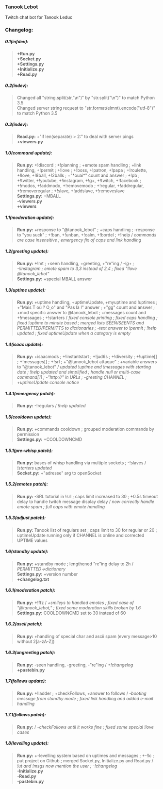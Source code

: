 ### Tanook Lebot
Twitch chat bot for Tanook Leduc

### Changelog:
##### 0.1(infdev):
>**+Run.py  
+Socket.py  
+Settings.py  
+Initialize.py  
+Read.py**

##### 0.2(indev):
>Changed all "string.split(str,"\n")" by "str.split("\n")" to match Python 3.5  
Changed server string request to "str.format(elmnt).encode("utf-8")" to match Python 3.5

##### 0.3(indev):
>**Read.py:** +"if len(separate) > 2:" to deal with server pings  
**+viewers.py**

##### 1.0(command update):
>**Run.py:** +!discord ; +!planning ; +emote spam handling ; +link handling, +!permit ; +!love ; +!boss, +!patron, +!papa ; +!roulette, +!love, +!8ball, +!2balls ; +"\*ouai\*" count and answer ; +!pb ; +!twitter, +!youtube, +!instagram, +!g+, +!twitch, +!facebook ; +!modos, +!addmodo, +!removemodo ; +!regular, +!addregular, +!removeregular ; +!slave, +!addslave, +!removeslave  
**Settings.py:** +MBALL  
**-viewers.py  
+viewers**

##### 1.1(moderation update):
>**Run.py:** +response to "@tanook_lebot" ; +caps handling ; -response to "you suck" ; +!ban, +!unban, +!calm, +!bordel ; +!help / *commands are case insensitive ; emergency fix of caps and link handling*

##### 1.2(greeting update):
>**Run.py:** +!mt ; +seen handling, +greeting, +"re"ing / *-!g+ ; -!instagram ; emote spam to 3,3 instead of 2,4 ; fixed "!love @tanook_lebot"*  
**Settings.py:** +special MBALL answer

##### 1.3(uptime update):
>**Run.py:** +uptime handling, +uptimeUpdate, +myuptime and !uptimes ; +"Mais T où ? O\_o" and "Pas là !" answer ; +"gg" count and answer ; +mod specific answer to @tanook\_lebot ; +messages count and +!messages ; +!starters / *fixed console printing ; fixed caps handling ; fixed !uptime to minute based ; merged lists SEEN/SEENTS and PERMITTED/PERMITTS to dictionaries ; -text answer to !permit ; !help updated ; fixed uptimeUpdate when a category is empty*

##### 1.4(isaac update):
>**Run.py:** +isaacmods ; +!instantstart ; +!jud6s ; +!diversity ; +!uptime[] ; +!messages[] ; +!srl ; +"@tanook\_lebot attaque" ; +variable answers to "@tanook\_lebot" / *updated !uptime and !messages with starting date ; !help updated and simplified ; handle null or multi-case command[1] ; -"http://" in URLs ; -greeting CHANNEL ; +uptimeUpdate console notice*

##### 1.4.1(emergency patch):
>**Run.py:** -!regulars / *!help updated*

##### 1.5(cooldown update):
>**Run.py:** +commands cooldown ; grouped moderation commands by permission  
**Settings.py:** +COOLDOWNCMD

##### 1.5.1(pre-whisp patch):
>**Run.py:** bases of whisp handling via multiple sockets ; -!slaves / *!starters updated*  
**Socket.py:** +"adresse" arg to openSocket

##### 1.5.2(emotes patch):
>**Run.py:** -SRL tutorial in !srl ; caps limit increased to 30 ; +0.5s timeout delay to handle twitch message display delay / *now correctly handle emote spam ; full caps with emote handling*

##### 1.5.3(adjust patch):
>**Run.py:** Tanook list of regulars set ; caps limit to 30 for regular or 20 ; uptimeUpdate running only if CHANNEL is online and corrected UPTIME values

##### 1.6(standby update):
>**Run.py:** +standby mode ; lengthened "re"ing delay to 2h / *PERMITTED->dictionary*  
**Settings.py:** +version number  
**+changelog.txt**

##### 1.6.1(moderation patch):
>**Run.py:** +!ffz / *+smileys to handled emotes ; fixed case of "@tanook\_lebot," ; fixed some moderation skills broken by 1.6*  
**Settings.py:** COOLDOWNCMD set to 30 instead of 60

##### 1.6.2(ascii patch):
>**Run.py:** +handling of special char and ascii spam (every message>10 without 2[a-zA-Z])

##### 1.6.3(ungreeting patch):
>**Run.py:** -seen handling, -greeting, -"re"ing / *+!changelog*  
**+pastebin.py**

##### 1.7(follows update):
>**Run.py:** +!ladder ; +checkFollows, +answer to follows / *-booting message from standby mode ; fixed link handling and added e-mail handling*

##### 1.7.1(follows patch):
>**Run.py:** / *-checkFollows until it works fine ; fixed some special !love cases*

##### 1.8(levelling update):
>**Run.py:** +-levelling system based on uptimes and messages ; +-!lc ; put project on Github ; merged Socket.py, Initialize.py and Read.py / *!ut and !msgs now mention the user ; -!changelog*  
**-Initialize.py  
-Read.py  
-pastebin.py**
